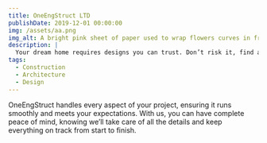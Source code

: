 ```yaml
---
title: OneEngStruct LTD
publishDate: 2019-12-01 00:00:00
img: /assets/aa.png
img_alt: A bright pink sheet of paper used to wrap flowers curves in front of rich blue background
description: |
  Your dream home requires designs you can trust. Don’t risk it, find a designer you can trust.
tags:
  - Construction
  - Architecture
  - Design
---
```


OneEngStruct handles every aspect of your project, ensuring it runs smoothly and meets your expectations. With us, you can have complete peace of mind, knowing we’ll take care of all the details and keep everything on track from start to finish.